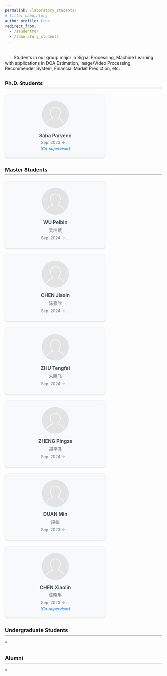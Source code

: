 ```yaml
---
permalink: /laboratory_students/
# title: Laboratory
author_profile: true
redirect_from: 
  - /studentmd/
  - /laboratory_students
---
```


<br />
　　Students in our group major in Signal Processing, Machine Learning with applications in DOA Estimation, Image/Video Processing, Recommender System, Financial Market Prediction, etc.

<!-- Ph.D. Students
--------
* Saba Parveen (Co-supervisor): Sep. 2023 -> ...

  
Master Students
--------
* WU Peibin (吴培斌): Sep. 2024 -> ...
* CHEN Jiaxin (陈嘉欣): Sep. 2024 -> ...
* ZHU Tengfei (朱腾飞): Sep. 2024 -> ...
* ZHENG Pingze (郑平泽): Sep. 2024 -> ...
* DUAN Min (段敏): Sep. 2023 -> ...
* CHEN Xiaolin (陈晓琳) (Co-supervisor): Sep. 2023 -> ...

Undergraduate Students
--------
* 

Alumni (whereabout)
--------
*  -->
<style>
  .students-container {
    display: flex;
    flex-wrap: wrap;
    gap: 20px;
    margin: 20px 0;
  }
  
  .student-card {
    flex: 0 1 calc(33.333% - 20px);
    min-width: 280px;
    background: #f8f9fa;
    border: 1px solid #e9ecef;
    border-radius: 8px;
    padding: 20px;
    box-shadow: 0 2px 4px rgba(0,0,0,0.1);
    transition: box-shadow 0.3s ease;
  }
  
  .student-card:hover {
    box-shadow: 0 4px 8px rgba(0,0,0,0.15);
  }
  
  .student-avatar {
    width: 80px;
    height: 80px;
    border-radius: 50%;
    object-fit: cover;
    margin: 0 auto 15px auto;
    display: block;
    border: 3px solid #dee2e6;
  }
  
  .student-info {
    text-align: center;
  }
  
  .student-name {
    font-weight: bold;
    font-size: 1.1em;
    color: #495057;
    margin-bottom: 5px;
  }
  
  .student-chinese-name {
    font-size: 1em;
    color: #6c757d;
    margin-bottom: 8px;
  }
  
  .student-period {
    font-size: 0.9em;
    color: #6c757d;
    margin-bottom: 5px;
  }
  
  .student-note {
    font-style: italic;
    font-size: 0.9em;
    color: #007bff;
    margin-top: 5px;
  }
  
  .section-title {
    font-size: 1.2em;
    font-weight: bold;
    margin: 30px 0 15px 0;
    padding-bottom: 5px;
    border-bottom: 2px solid #b8b8b8ff;
  }
  
  @media (max-width: 768px) {
    .student-card {
      flex: 0 1 100%;
      min-width: unset;
    }
  }
  
  @media (min-width: 769px) and (max-width: 1024px) {
    .student-card {
      flex: 0 1 calc(50% - 20px);
    }
  }
</style>

<div class="section-title">Ph.D. Students</div>
<div class="students-container">
  <div class="student-card">
    <img class="student-avatar" src="/files/students_icon/default.png" alt="Saba Parveen">
    <div class="student-info">
      <div class="student-name">Saba Parveen</div>
      <div class="student-period">Sep. 2023 -> ...</div>
      <div class="student-note">(Co-supervisor)</div>
    </div>
  </div>
</div>

<div class="section-title">Master Students</div>
<div class="students-container">
  <div class="student-card">
    <img class="student-avatar" src="/files/students_icon/default.png" alt="WU Peibin">
    <div class="student-info">
      <div class="student-name">WU Peibin</div>
      <div class="student-chinese-name">吴培斌</div>
      <div class="student-period">Sep. 2024 -> ...</div>
    </div>
  </div>
  
  <div class="student-card">
    <img class="student-avatar" src="/files/students_icon/default.png" alt="CHEN Jiaxin">
    <div class="student-info">
      <div class="student-name">CHEN Jiaxin</div>
      <div class="student-chinese-name">陈嘉欣</div>
      <div class="student-period">Sep. 2024 -> ...</div>
    </div>
  </div>
  
  <div class="student-card">
    <img class="student-avatar" src="/files/students_icon/default.png" alt="ZHU Tengfei">
    <div class="student-info">
      <div class="student-name">ZHU Tengfei</div>
      <div class="student-chinese-name">朱腾飞</div>
      <div class="student-period">Sep. 2024 -> ...</div>
    </div>
  </div>
  
  <div class="student-card">
    <img class="student-avatar" src="/files/students_icon/default.png" alt="ZHENG Pingze">
    <div class="student-info">
      <div class="student-name">ZHENG Pingze</div>
      <div class="student-chinese-name">郑平泽</div>
      <div class="student-period">Sep. 2024 -> ...</div>
    </div>
  </div>
  
  <div class="student-card">
    <img class="student-avatar" src="/files/students_icon/default.png" alt="DUAN Min">
    <div class="student-info">
      <div class="student-name">DUAN Min</div>
      <div class="student-chinese-name">段敏</div>
      <div class="student-period">Sep. 2023 -> ...</div>
    </div>
  </div>
  
  <div class="student-card">
    <img class="student-avatar" src="/files/students_icon/default.png" alt="CHEN Xiaolin">
    <div class="student-info">
      <div class="student-name">CHEN Xiaolin</div>
      <div class="student-chinese-name">陈晓琳</div>
      <div class="student-period">Sep. 2023 -> ...</div>
      <div class="student-note">(Co-supervisor)</div>
    </div>
  </div>
</div>

<div class="section-title">Undergraduate Students</div>
*

<div class="section-title">Alumni</div>
*